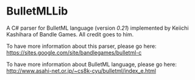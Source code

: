# BulletMLLib
A C# parser for BulletML language (version *0.21*) implemented by Keiichi Kashihara of Bandle Games. All credit goes to him.

To have more information about this parser, please go here: https://sites.google.com/site/bandlegames/bulletml-c

To have more information about BulletML language, please go here: http://www.asahi-net.or.jp/~cs8k-cyu/bulletml/index_e.html

